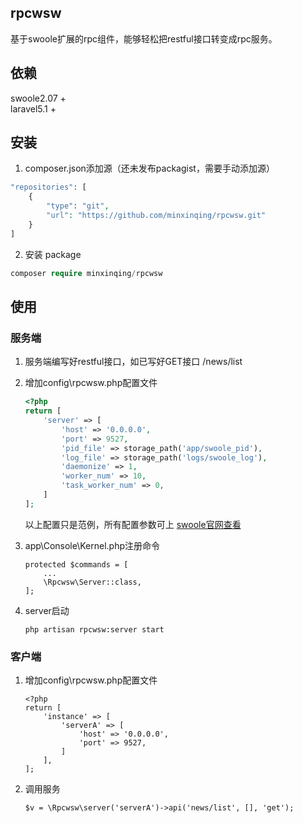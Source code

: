## rpcwsw
基于swoole扩展的rpc组件，能够轻松把restful接口转变成rpc服务。

## 依赖
swoole2.07 +  
laravel5.1 +

## 安装
1. composer.json添加源（还未发布packagist，需要手动添加源）
```php
"repositories": [
    {
        "type": "git",
        "url": "https://github.com/minxinqing/rpcwsw.git"
    }
]
```

2. 安装 package
```php
composer require minxinqing/rpcwsw
```

## 使用

### 服务端
1. 服务端编写好restful接口，如已写好GET接口 /news/list

2. 增加config\rpcwsw.php配置文件
    ```php
    <?php
    return [
        'server' => [
            'host' => '0.0.0.0',
            'port' => 9527,
            'pid_file' => storage_path('app/swoole_pid'),
            'log_file' => storage_path('logs/swoole_log'),
            'daemonize' => 1,
            'worker_num' => 10,
            'task_worker_num' => 0,
        ]
    ];
    ```  
    以上配置只是范例，所有配置参数可上 [swoole官网查看](https://wiki.swoole.com/wiki/page/274.html) 

3. app\Console\Kernel.php注册命令
    ```
    protected $commands = [
        ...
        \Rpcwsw\Server::class,
    ];
    ```

4. server启动
    ```
    php artisan rpcwsw:server start
    ```

### 客户端
1. 增加config\rpcwsw.php配置文件
    ```
    <?php
    return [
        'instance' => [
            'serverA' => [
                'host' => '0.0.0.0',
                'port' => 9527,
            ]
        ],
    ];
    ```

2. 调用服务
    ```
    $v = \Rpcwsw\server('serverA')->api('news/list', [], 'get');
    ```
